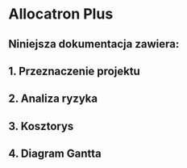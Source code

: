 # Allocatron Plus<br />
## Niniejsza dokumentacja zawiera:<br />
## 1. Przeznaczenie projektu <br />
## 2. Analiza ryzyka <br />
## 3. Kosztorys <br />
## 4. Diagram Gantta <br />
